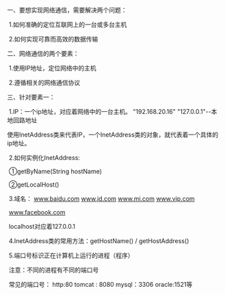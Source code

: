 一、要想实现网络通信，需要解决两个问题：

​       1.如何准确的定位互联网上的一台或多台主机

​       2.如何实现可靠而高效的数据传输

 二、网络通信的两个要素：

​      1.使用IP地址，定位网络中的主机

​      2.遵循相关的网络通信协议

 三、针对要素一：

​      1.IP：一个ip地址，对应着网络中的一台主机。 "192.168.20.16"   "127.0.0.1"--本地回路地址

​                使用InetAddress类来代表IP，一个InetAddress类的对象，就代表着一个具体的ip地址。

​      2.如何实例化InetAddress:

​           ①getByName(String hostName)

​           ②getLocalHost()

​      3.域名： www.baidu.com   www.jd.com   www.mi.com  www.vip.com

​                      www.facebook.com

​         localhost对应着127.0.0.1

​      4.InetAddress类的常用方法：getHostName() / getHostAddress()

​      5.端口号标识正在计算机上运行的进程（程序）

​           注意：不同的进程有不同的端口号

​           常见的端口号： http:80   tomcat : 8080   mysql：3306  oracle:1521等
